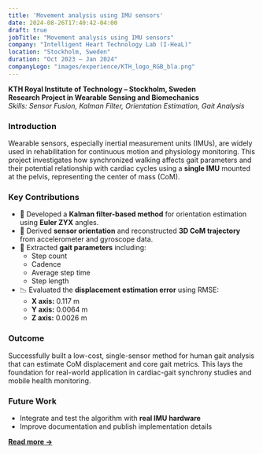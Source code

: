 ```yaml
---
title: 'Movement analysis using IMU sensors'
date: 2024-08-26T17:40:42-04:00
draft: true
jobTitle: "Movement analysis using IMU sensors"
company: "Intelligent Heart Technology Lab (I-HeaL)"
location: "Stockholm, Sweden"
duration: "Oct 2023 – Jan 2024"
companyLogo: "images/experience/KTH_logo_RGB_bla.png"
---
```


<!-- ## IMU-Based Gait Analysis and Cardiac Synchrony   -->
**KTH Royal Institute of Technology – Stockholm, Sweden**  
**Research Project in Wearable Sensing and Biomechanics**  
*Skills: Sensor Fusion, Kalman Filter, Orientation Estimation, Gait Analysis*

### Introduction
Wearable sensors, especially inertial measurement units (IMUs), are widely used in rehabilitation for continuous motion and physiology monitoring. This project investigates how synchronized walking affects gait parameters and their potential relationship with cardiac cycles using a **single IMU** mounted at the pelvis, representing the center of mass (CoM).

### Key Contributions
- 🧭 Developed a **Kalman filter-based method** for orientation estimation using **Euler ZYX** angles.  
- 🧠 Derived **sensor orientation** and reconstructed **3D CoM trajectory** from accelerometer and gyroscope data.  
- 👣 Extracted **gait parameters** including:
  - Step count  
  - Cadence  
  - Average step time  
  - Step length  
- 📉 Evaluated the **displacement estimation error** using RMSE:
  - **X axis:** 0.117 m  
  - **Y axis:** 0.0064 m  
  - **Z axis:** 0.0026 m  

### Outcome
Successfully built a low-cost, single-sensor method for human gait analysis that can estimate CoM displacement and core gait metrics. This lays the foundation for real-world application in cardiac-gait synchrony studies and mobile health monitoring.

### Future Work
- Integrate and test the algorithm with **real IMU hardware**  
- Improve documentation and publish implementation details

[**Read more →**](projects/imu-gait-cardiac-synchrony.md)
